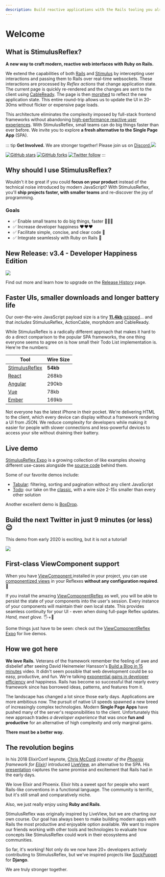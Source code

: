 ```yaml
---
description: Build reactive applications with the Rails tooling you already know and love
---
```


# Welcome

## What is StimulusReflex?

**A new way to craft modern, reactive web interfaces with Ruby on Rails.**

We extend the capabilities of both [Rails](https://rubyonrails.org) and [Stimulus](https://stimulusjs.org) by intercepting user interactions and passing them to Rails over real-time websockets. These interactions are processed by _Reflex actions_ that change application state. The current page is quickly re-rendered and the changes are sent to the client using [CableReady](https://cableready.stimulusreflex.com). The page is then [morphed](https://github.com/patrick-steele-idem/morphdom) to reflect the new application state. This entire round-trip allows us to update the UI in 20-30ms without flicker or expensive page loads.

This architecture eliminates the complexity imposed by full-stack frontend frameworks without abandoning [high-performance reactive user experiences](https://www.youtube.com/watch?v=SWEts0rlezA\&t=214s). With StimulusReflex, small teams can do big things faster than ever before. We invite you to explore **a fresh alternative to the Single Page App** (SPA).

::: tip
**Get Involved.** We are stronger together! Please join us on [Discord.![](https://img.shields.io/discord/629472241427415060)](https://discord.gg/stimulus-reflex)

[![GitHub stars](https://img.shields.io/github/stars/stimulusreflex/stimulus\_reflex?style=social)](https://github.com/stimulusreflex/stimulus\_reflex) [![GitHub forks](https://img.shields.io/github/forks/stimulusreflex/stimulus\_reflex?style=social)](https://github.com/stimulusreflex/stimulus\_reflex) [![Twitter follow](https://img.shields.io/twitter/follow/hopsoft?style=social)](https://twitter.com/hopsoft)
:::

## Why should I use StimulusReflex?

Wouldn't it be great if you could **focus on your product** instead of the technical noise introduced by modern JavaScript? With StimulusReflex, you'll **ship projects faster, with smaller teams** and re-discover the joy of programming.

### Goals

* ✅ Enable small teams to do big things, faster 🏃🏽‍♀️
* ✅ Increase developer happiness ❤️❤️❤️
* ✅ Facilitate simple, concise, and clear code 🤸
* ✅ Integrate seamlessly with Ruby on Rails 🚝

## New Release: v3.4 - Developer Happiness Edition

![](/kittens.jpg)

Find out more and learn how to upgrade on the [Release History](/appendices/release-history.md) page.

## Faster UIs, smaller downloads and longer battery life

Our over-the-wire JavaScript payload size is a tiny [**11.4kb** gzipped](https://bundlephobia.com/result?p=stimulus\_reflex@3.4.0)... and that _includes_ StimulusReflex, ActionCable, morphdom and CableReady.

While StimulusReflex is a radically different approach that makes it hard to do a direct comparison to the popular SPA frameworks, the one thing everyone seems to agree on is how small their Todo List implementation is. Here're the numbers:

| Tool                                                         | Wire Size |
| ------------------------------------------------------------ | --------- |
| [StimulusReflex](http://expo.stimulusreflex.com/demos/todo/) | **54kb**  |
| [React](http://todomvc.com/examples/react/)                  | 268kb     |
| [Angular](http://todomvc.com/examples/angularjs/)            | 290kb     |
| [Vue](http://todomvc.com/examples/vue/)                      | 78kb      |
| [Ember](http://todomvc.com/examples/emberjs/)                | 169kb     |

Not everyone has the latest iPhone in their pocket. We're delivering HTML to the client, which every device can display without a framework rendering a UI from JSON. We reduce complexity for developers while making it easier for people with slower connections and less-powerful devices to access your site without draining their battery.

## Live demo

[StimulusReflex Expo](http://expo.stimulusreflex.com) is a growing collection of like examples showing different use-cases alongside the [source code](https://github.com/stimulusreflex/stimulus\_reflex\_expo) behind them.

Some of our favorite demos include:

* [Tabular](https://expo.stimulusreflex.com/demos/tabular): filtering, sorting and pagination without any client JavaScript
* [Todo](https://expo.stimulusreflex.com/demos/todo): our take on the [classic](http://todomvc.com), with a wire size 2-15x smaller than every other solution

Another excellent demo is [BoxDrop](https://www.boxdrop.io).

## Build the next Twitter in just 9 minutes (or less) 😉

This demo from early 2020 is exciting, but it is not a tutorial!

[![](https://img.youtube.com/vi/F5hA79vKE_E/maxresdefault.jpg)](https://www.youtube.com/watch?v=F5hA79vKE_E)


## First-class ViewComponent support

When you have [ViewComponent ](https://github.com/github/view\_component)installed in your project, you can use [componentized views](https://www.youtube.com/watch?v=YVYRus\_2KZM) in your Reflexes **without any configuration required**. 💯

If you install the amazing [ViewComponentReflex](https://github.com/joshleblanc/view\_component\_reflex) as well, you will be able to persist the state of your components into the user's session. Every instance of your components will maintain their own local state. This provides seamless continuity for your UI - even when doing full-page Reflex updates. _Hand, meet glove._ 🖐️+🧤

Some things just have to be seen: check out the [ViewComponentReflex Expo](http://view-component-reflex-expo.grep.sh) for live demos.

## How we got here

**We love Rails.** Veterans of the framework remember the feeling of awe and disbelief after seeing David Heinemeier Hansson's [Build a Blog in 15 minutes](https://www.youtube.com/watch?v=Gzj723LkRJY) video. It didn't seem possible that web development could be so easy, productive, and fun. We're talking [exponential gains in developer efficiency](https://www.youtube.com/watch?v=SWEts0rlezA\&t=3m23s) and happiness. Rails has become so successful that nearly every framework since has borrowed ideas, patterns, and features from it.

The landscape has changed a lot since those early days. Applications are more ambitious now. The pursuit of native UI speeds spawned a new breed of increasingly complex technologies. Modern **Single Page Apps** have pushed many of the server's responsibilities to the client. Unfortunately this new approach trades _a developer experience_ that was once **fun and productive** for an alternative of high complexity and only marginal gains.

**There must be a better way.**

## The revolution begins

In his 2018 ElixirConf keynote, [Chris McCord](https://twitter.com/chris\_mccord) _(creator of the_ [_Phoenix_](http://www.phoenixframework.org) _framework for_ [_Elixir_](https://elixir-lang.org)_)_ introduced [LiveView](https://github.com/phoenixframework/phoenix\_live\_view), an alternative to the SPA. His [presentation](https://www.youtube.com/watch?v=8xJzHq8ru0M) captures the same promise and excitement that Rails had in the early days.

We love Elixir and Phoenix. Elixir hits a sweet spot for people who want Rails-like conventions in a functional language. The community is terrific, but it's still small and comparatively niche.

Also, we just really enjoy using **Ruby and Rails**.

StimulusReflex was originally inspired by LiveView, but we are charting our own course. Our goal has always been to make building modern apps with Rails the most productive and enjoyable option available. We want to inspire our friends working with other tools and technologies to evaluate how concepts like StimulusReflex could work in their ecosystems and communities.

So far, it's working! Not only do we now have 20+ developers actively contributing to StimulusReflex, but we've inspired projects like [SockPuppet](https://github.com/jonathan-s/django-sockpuppet) for **Django**.

We are truly stronger together.
